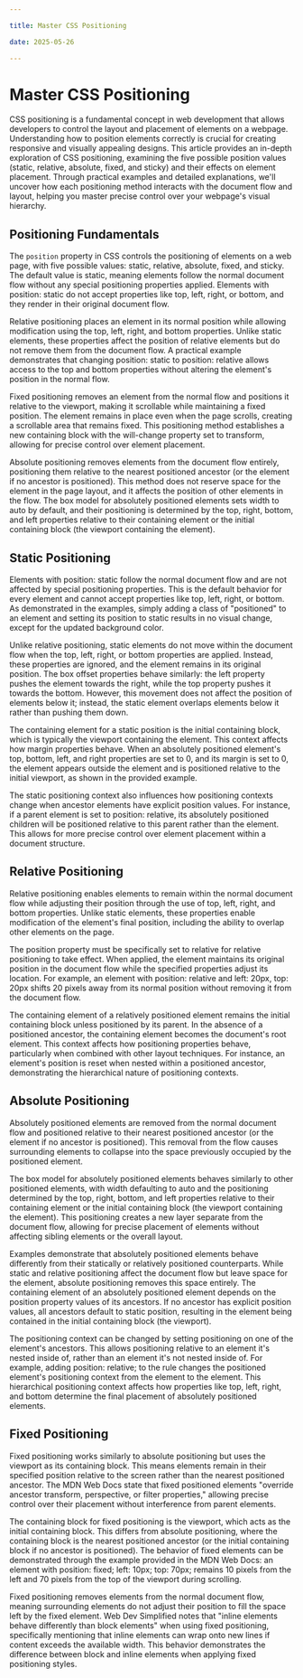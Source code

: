 ```yaml
---

title: Master CSS Positioning

date: 2025-05-26

---
```



# Master CSS Positioning

CSS positioning is a fundamental concept in web development that allows developers to control the layout and placement of elements on a webpage. Understanding how to position elements correctly is crucial for creating responsive and visually appealing designs. This article provides an in-depth exploration of CSS positioning, examining the five possible position values (static, relative, absolute, fixed, and sticky) and their effects on element placement. Through practical examples and detailed explanations, we'll uncover how each positioning method interacts with the document flow and layout, helping you master precise control over your webpage's visual hierarchy.


## Positioning Fundamentals

The `position` property in CSS controls the positioning of elements on a web page, with five possible values: static, relative, absolute, fixed, and sticky. The default value is static, meaning elements follow the normal document flow without any special positioning properties applied. Elements with position: static do not accept properties like top, left, right, or bottom, and they render in their original document flow.

Relative positioning places an element in its normal position while allowing modification using the top, left, right, and bottom properties. Unlike static elements, these properties affect the position of relative elements but do not remove them from the document flow. A practical example demonstrates that changing position: static to position: relative allows access to the top and bottom properties without altering the element's position in the normal flow.

Fixed positioning removes an element from the normal flow and positions it relative to the viewport, making it scrollable while maintaining a fixed position. The element remains in place even when the page scrolls, creating a scrollable area that remains fixed. This positioning method establishes a new containing block with the will-change property set to transform, allowing for precise control over element placement.

Absolute positioning removes elements from the document flow entirely, positioning them relative to the nearest positioned ancestor (or the <html> element if no ancestor is positioned). This method does not reserve space for the element in the page layout, and it affects the position of other elements in the flow. The box model for absolutely positioned elements sets width to auto by default, and their positioning is determined by the top, right, bottom, and left properties relative to their containing element or the initial containing block (the viewport containing the <html> element).


## Static Positioning

Elements with position: static follow the normal document flow and are not affected by special positioning properties. This is the default behavior for every element and cannot accept properties like top, left, right, or bottom. As demonstrated in the examples, simply adding a class of "positioned" to an element and setting its position to static results in no visual change, except for the updated background color.

Unlike relative positioning, static elements do not move within the document flow when the top, left, right, or bottom properties are applied. Instead, these properties are ignored, and the element remains in its original position. The box offset properties behave similarly: the left property pushes the element towards the right, while the top property pushes it towards the bottom. However, this movement does not affect the position of elements below it; instead, the static element overlaps elements below it rather than pushing them down.

The containing element for a static position is the initial containing block, which is typically the viewport containing the <html> element. This context affects how margin properties behave. When an absolutely positioned element's top, bottom, left, and right properties are set to 0, and its margin is set to 0, the element appears outside the <html> element and is positioned relative to the initial viewport, as shown in the provided example.

The static positioning context also influences how positioning contexts change when ancestor elements have explicit position values. For instance, if a parent element is set to position: relative, its absolutely positioned children will be positioned relative to this parent rather than the <body> element. This allows for more precise control over element placement within a document structure.


## Relative Positioning

Relative positioning enables elements to remain within the normal document flow while adjusting their position through the use of top, left, right, and bottom properties. Unlike static elements, these properties enable modification of the element's final position, including the ability to overlap other elements on the page.

The position property must be specifically set to relative for relative positioning to take effect. When applied, the element maintains its original position in the document flow while the specified properties adjust its location. For example, an element with position: relative and left: 20px, top: 20px shifts 20 pixels away from its normal position without removing it from the document flow.

The containing element of a relatively positioned element remains the initial containing block unless positioned by its parent. In the absence of a positioned ancestor, the containing element becomes the document's root element. This context affects how positioning properties behave, particularly when combined with other layout techniques. For instance, an element's position is reset when nested within a positioned ancestor, demonstrating the hierarchical nature of positioning contexts.


## Absolute Positioning

Absolutely positioned elements are removed from the normal document flow and positioned relative to their nearest positioned ancestor (or the <html> element if no ancestor is positioned). This removal from the flow causes surrounding elements to collapse into the space previously occupied by the positioned element.

The box model for absolutely positioned elements behaves similarly to other positioned elements, with width defaulting to auto and the positioning determined by the top, right, bottom, and left properties relative to their containing element or the initial containing block (the viewport containing the <html> element). This positioning creates a new layer separate from the document flow, allowing for precise placement of elements without affecting sibling elements or the overall layout.

Examples demonstrate that absolutely positioned elements behave differently from their statically or relatively positioned counterparts. While static and relative positioning affect the document flow but leave space for the element, absolute positioning removes this space entirely. The containing element of an absolutely positioned element depends on the position property values of its ancestors. If no ancestor has explicit position values, all ancestors default to static position, resulting in the element being contained in the initial containing block (the viewport).

The positioning context can be changed by setting positioning on one of the element's ancestors. This allows positioning relative to an element it's nested inside of, rather than an element it's not nested inside of. For example, adding position: relative; to the <body> rule changes the positioned element's positioning context from the <html> element to the <body> element. This hierarchical positioning context affects how properties like top, left, right, and bottom determine the final placement of absolutely positioned elements.


## Fixed Positioning

Fixed positioning works similarly to absolute positioning but uses the viewport as its containing block. This means elements remain in their specified position relative to the screen rather than the nearest positioned ancestor. The MDN Web Docs state that fixed positioned elements "override ancestor transform, perspective, or filter properties," allowing precise control over their placement without interference from parent elements.

The containing block for fixed positioning is the viewport, which acts as the initial containing block. This differs from absolute positioning, where the containing block is the nearest positioned ancestor (or the initial containing block if no ancestor is positioned). The behavior of fixed elements can be demonstrated through the example provided in the MDN Web Docs: an element with position: fixed; left: 10px; top: 70px; remains 10 pixels from the left and 70 pixels from the top of the viewport during scrolling.

Fixed positioning removes elements from the normal document flow, meaning surrounding elements do not adjust their position to fill the space left by the fixed element. Web Dev Simplified notes that "inline elements behave differently than block elements" when using fixed positioning, specifically mentioning that inline elements can wrap onto new lines if content exceeds the available width. This behavior demonstrates the difference between block and inline elements when applying fixed positioning styles.

